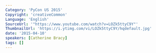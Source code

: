 ```yaml
---
Category: 'PyCon US 2015'
Copyright: 'creativeCommon'
Language: 'English'
SourceUrl: '"https://www.youtube.com/watch?v=LOZk5ttyC9Y"'
ThumbnailUrl: 'https://i.ytimg.com/vi/LOZk5ttyC9Y/hqdefault.jpg'
date: '2015-04-10'
speakers: [Catherine Bracy]
tags: []
---
```


